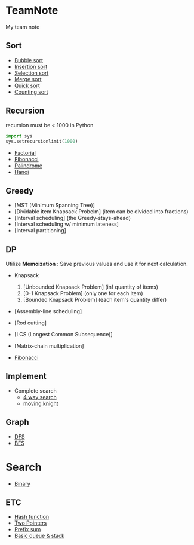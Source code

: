 # TeamNote

My team note

## Sort
  
- [Bubble sort](sort/bub.md)
- [Insertion sort](sort/ins.md)
- [Selection sort](sort/sel.md)
- [Merge sort](sort/mer.md)
- [Quick sort](sort/qck.md)
- [Counting sort](sort/counting.md)

## Recursion

recursion must be < 1000 in Python

``` python
import sys
sys.setrecursionlimit(1000)
```

- [Factorial](recursion/facto.md)
- [Fibonacci](recursion/fibo.md)
- [Palindrome](recursion/palin.md)
- [Hanoi](recursion/hanoi.md)

## Greedy

- [MST (Minimum Spanning Tree)]
- [Dividable item Knapsack Probelm] (item can be divided into fractions)
- [Interval scheduling] (the Greedy-stays-ahead)
- [Interval scheduling w/ minimum lateness]
- [Interval partitioning]

## DP  

Utilize __Memoization__ : Save previous values and use it for next calculation.

- Knapsack
  1. [Unbounded Knapsack Problem] (inf quantity of items)
  2. [0-1 Knapsack Problem] (only one for each item)
  3. [Bounded Knapsack Problem] (each item's quantity differ)

- [Assembly-line scheduling]
- [Rod cutting]
- [LCS (Longest Common Subsequence)]
- [Matrix-chain multiplication]
- [Fibonacci](DP/fiboDP.md)

## Implement

- Complete search
  - [4 way search](implement/fourWay.md)
  - [moving knight](implement/knight.md)

## Graph

- [DFS](graph/dfs.md)
- [BFS](graph/bfs.md)

# Search

- [Binary](Search/binary.md)

## ETC

- [Hash function](hash.md)
- [Two Pointers](twoPointers.md)
- [Prefix sum](prefixSum.md)
- [Basic queue & stack](qAndStack.md)